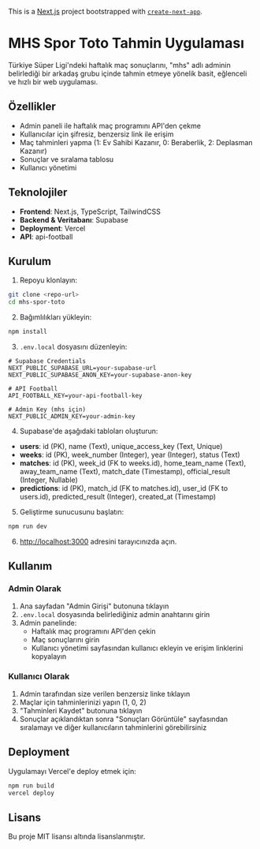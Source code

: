 This is a [Next.js](https://nextjs.org) project bootstrapped with [`create-next-app`](https://nextjs.org/docs/app/api-reference/cli/create-next-app).

# MHS Spor Toto Tahmin Uygulaması

Türkiye Süper Ligi'ndeki haftalık maç sonuçlarını, "mhs" adlı adminin belirlediği bir arkadaş grubu içinde tahmin etmeye yönelik basit, eğlenceli ve hızlı bir web uygulaması.

## Özellikler

- Admin paneli ile haftalık maç programını API'den çekme
- Kullanıcılar için şifresiz, benzersiz link ile erişim
- Maç tahminleri yapma (1: Ev Sahibi Kazanır, 0: Beraberlik, 2: Deplasman Kazanır)
- Sonuçlar ve sıralama tablosu
- Kullanıcı yönetimi

## Teknolojiler

- **Frontend**: Next.js, TypeScript, TailwindCSS
- **Backend & Veritabanı**: Supabase
- **Deployment**: Vercel
- **API**: api-football

## Kurulum

1. Repoyu klonlayın:

```bash
git clone <repo-url>
cd mhs-spor-toto
```

2. Bağımlılıkları yükleyin:

```bash
npm install
```

3. `.env.local` dosyasını düzenleyin:

```
# Supabase Credentials
NEXT_PUBLIC_SUPABASE_URL=your-supabase-url
NEXT_PUBLIC_SUPABASE_ANON_KEY=your-supabase-anon-key

# API Football
API_FOOTBALL_KEY=your-api-football-key

# Admin Key (mhs için)
NEXT_PUBLIC_ADMIN_KEY=your-admin-key
```

4. Supabase'de aşağıdaki tabloları oluşturun:

- **users**: id (PK), name (Text), unique_access_key (Text, Unique)
- **weeks**: id (PK), week_number (Integer), year (Integer), status (Text)
- **matches**: id (PK), week_id (FK to weeks.id), home_team_name (Text), away_team_name (Text), match_date (Timestamp), official_result (Integer, Nullable)
- **predictions**: id (PK), match_id (FK to matches.id), user_id (FK to users.id), predicted_result (Integer), created_at (Timestamp)

5. Geliştirme sunucusunu başlatın:

```bash
npm run dev
```

6. [http://localhost:3000](http://localhost:3000) adresini tarayıcınızda açın.

## Kullanım

### Admin Olarak

1. Ana sayfadan "Admin Girişi" butonuna tıklayın
2. `.env.local` dosyasında belirlediğiniz admin anahtarını girin
3. Admin panelinde:
   - Haftalık maç programını API'den çekin
   - Maç sonuçlarını girin
   - Kullanıcı yönetimi sayfasından kullanıcı ekleyin ve erişim linklerini kopyalayın

### Kullanıcı Olarak

1. Admin tarafından size verilen benzersiz linke tıklayın
2. Maçlar için tahminlerinizi yapın (1, 0, 2)
3. "Tahminleri Kaydet" butonuna tıklayın
4. Sonuçlar açıklandıktan sonra "Sonuçları Görüntüle" sayfasından sıralamayı ve diğer kullanıcıların tahminlerini görebilirsiniz

## Deployment

Uygulamayı Vercel'e deploy etmek için:

```bash
npm run build
vercel deploy
```

## Lisans

Bu proje MIT lisansı altında lisanslanmıştır.
